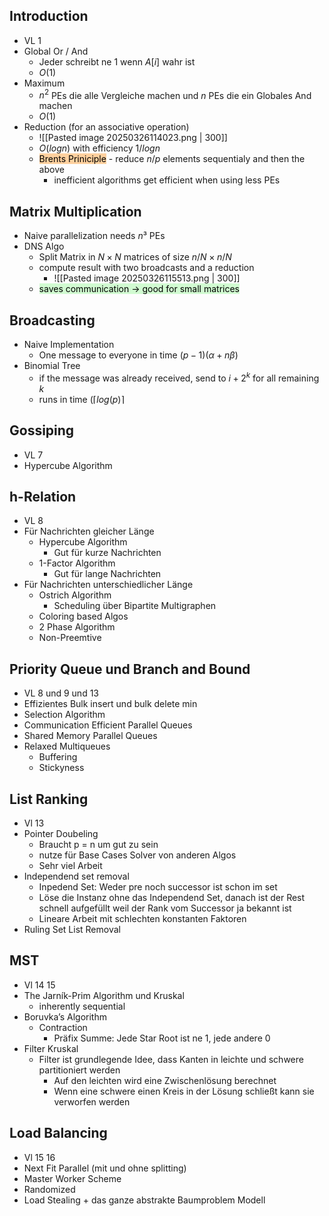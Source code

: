 ## Introduction

- VL 1
- Global Or / And
	- Jeder schreibt ne 1 wenn $A[i]$ wahr ist
	- $O(1)$
- Maximum
	- $n^2$ PEs die alle Vergleiche machen und $n$ PEs die ein Globales And machen
	- $O(1)$
- Reduction (for an associative operation)
	- ![[Pasted image 20250326114023.png | 300]]
	- $O(log n)$ with efficiency $1 / log n$
	- <mark style="background: #FFB86CA6;">Brents Priniciple</mark> - reduce $n/p$ elements sequentialy and then the above
		- inefficient algorithms get efficient when using less PEs

##  Matrix Multiplication

- Naive parallelization needs $n³$ PEs
- DNS Algo 
	- Split Matrix in $N \times N$ matrices of size $n/N \times n/N$
	- compute result with two broadcasts and a reduction
		- ![[Pasted image 20250326115513.png | 300]]
	- <mark style="background: #BBFABBA6;">saves communication -> good for small matrices</mark>

## Broadcasting

- Naive Implementation
	- One message to everyone in time $(p-1)(\alpha + n \beta)$
- Binomial Tree 
	- if the message was already received, send to $i + 2^k$ for all remaining $k$
	- runs in time $(\lceil log(p) \rceil$

## Gossiping

- VL 7
- Hypercube Algorithm

## h-Relation

- VL 8
- Für Nachrichten gleicher Länge
	- Hypercube Algorithm
		- Gut für kurze Nachrichten
	- 1-Factor Algorithm
		- Gut für lange Nachrichten
- Für Nachrichten unterschiedlicher Länge
	- Ostrich Algorithm
		- Scheduling über Bipartite Multigraphen
	- Coloring based Algos
	- 2 Phase Algorithm
	- Non-Preemtive

## Priority Queue und Branch and Bound

- VL 8 und 9 und 13
- Effizientes Bulk insert und bulk delete min
- Selection Algorithm
- Communication Efficient Parallel Queues
- Shared Memory Parallel Queues
- Relaxed Multiqueues
	- Buffering
	- Stickyness

## List Ranking

- Vl 13
- Pointer Doubeling
	- Braucht p = n um gut zu sein 
	- nutze für Base Cases Solver von anderen Algos
	- Sehr viel Arbeit
- Independend set removal
	- Inpedend Set: Weder pre noch successor ist schon im set
	- Löse die Instanz ohne das Independend Set, danach ist der Rest schnell aufgefüllt weil der Rank vom Successor ja bekannt ist
	- Lineare Arbeit mit schlechten konstanten Faktoren
- Ruling Set List Removal

## MST

- Vl 14 15
- The Jarník-Prim Algorithm und Kruskal
	- inherently sequential
- Boruvka’s Algorithm
	- Contraction
		- Präfix Summe: Jede Star Root ist ne 1, jede andere 0 
- Filter Kruskal
	- Filter ist grundlegende Idee, dass Kanten in leichte und schwere partitioniert werden
		- Auf den leichten wird eine Zwischenlösung berechnet
		- Wenn eine schwere einen Kreis in der Lösung schließt kann sie verworfen werden

## Load Balancing

- Vl 15 16
- Next Fit Parallel (mit und ohne splitting)
- Master Worker Scheme
- Randomized
- Load Stealing + das ganze abstrakte Baumproblem Modell